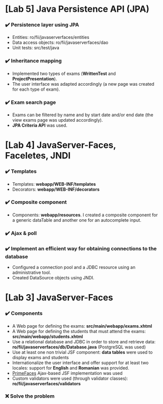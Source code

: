 # [Lab 5] Java Persistence API (JPA)

### ✔️ Persistence layer using JPA

* Entities: ro/fii/javaserverfaces/entities
* Data access objects: ro/fii/javaserverfaces/dao
* Unit tests: src/test/java

### ✔️ Inheritance mapping

* Implemented two types of exams (**WrittenTest** and **ProjectPresentation**). 
* The user interface was adapted accordingly (a new page was created for each type of exam).

### ✔️ Exam search page

* Exams can be filtered by name and by start date and/or end date (the view exams page was updated accordingly).
* **JPA Criteria API** was used.

# [Lab 4] JavaServer-Faces, Faceletes, JNDI

### ✔️ Templates

* Templates: **webapp/WEB-INF/templates**
* Decorators: **webapp/WEB-INF/decorators**

### ✔️ Composite component

* Components: **webapp/resources**. I created a composite component for a generic dataTable and another one for an autocomplete input.

### ✔️ Ajax & poll

### ✔️ Implement an efficient way for obtaining connections to the database

* Configured a connection pool and a JDBC resource using an administrative tool.
* Created DataSource objects using JNDI.

# [Lab 3] JavaServer-Faces

### ✔️ Components

* A Web page for defining the exams: **src/main/webapp/exams.xhtml**
* A Web page for defining the students that must attend the exams: **src/main/webapp/students.xhtml**
* Use a relational database and JDBC in order to store and retrieve data: **ro/fii/javaserverfaces/db/Database.java** (PostgreSQL was used)
* Use at least one non trivial JSF component: **data tables** were used to display exams and students
* Internationalize the user interface and offer support for at least two locales: support for **English** and **Romanian** was provided.
* [PrimeFaces](https://www.primefaces.org/)  Ajax-based JSF implementation was used
* Custom validators were used (through validator classes): **ro/fii/javaserverfaces/validators**

### ❌️ Solve the problem